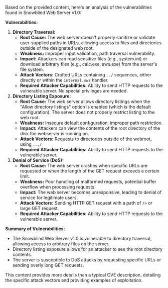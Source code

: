 Based on the provided content, here's an analysis of the vulnerabilities found in Snowblind Web Server v1.0:

**Vulnerabilities:**

1.  **Directory Traversal:**
    *   **Root Cause:** The web server doesn't properly sanitize or validate user-supplied paths in URLs, allowing access to files and directories outside of the designated web root.
    *   **Weakness:** Improper input validation, path traversal vulnerability.
    *   **Impact:** Attackers can read sensitive files (e.g., system.ini) or download arbitrary files (e.g., calc.exe, sws.exe) from the server's file system.
    *   **Attack Vectors:** Crafted URLs containing `../` sequences, either directly or within the `internal.sws` handler.
    *   **Required Attacker Capabilities:** Ability to send HTTP requests to the vulnerable server. No special privileges are needed.
2.  **Directory Listing Exposure:**
    *   **Root Cause:** The web server allows directory listings when the "Allow directory listings" option is enabled (which is the default configuration). The server does not properly restrict listing to the web root.
    *   **Weakness:** Insecure default configuration, improper path restriction.
    *   **Impact:** Attackers can view the contents of the root directory of the disk the webserver is running on.
    *   **Attack Vectors:** Requests to directories outside of the webroot, using `.../`
    *   **Required Attacker Capabilities:** Ability to send HTTP requests to the vulnerable server.
3.  **Denial of Service (DoS):**
    *   **Root Cause:** The web server crashes when specific URLs are requested or when the length of the GET request exceeds a certain limit.
    *   **Weakness:** Poor handling of malformed requests, potential buffer overflow when processing requests.
    *   **Impact:** The web server becomes unresponsive, leading to denial of service for legitimate users.
    *   **Attack Vectors:** Sending HTTP GET request with a path of `/>` or large GET request.
    *   **Required Attacker Capabilities:** Ability to send HTTP requests to the vulnerable server.

**Summary of Vulnerabilities:**

*   The Snowblind Web Server v1.0 is vulnerable to directory traversal, allowing access to arbitrary files on the server.
*   Directory listing exposure allows for an attacker to see the root directory contents.
*   The server is susceptible to DoS attacks by requesting specific URLs or sending overly long GET requests.

This content provides more details than a typical CVE description, detailing the specific attack vectors and providing examples of exploitation.